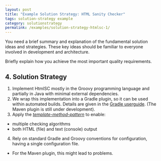 ```yaml
---
layout: post
title: "Example Solution Strategy: HTML Sanity Checker"
tags: solution-strategy example 
category: solutionstrategy
permalink: /examples/solution-strategy-htmlsc-1/
---
```



<div class="arc42-example" markdown="1">
You need a brief summary and explanation of the fundamental solution ideas and strategies. 
These key ideas should be familiar to everyone involved in development and architecture.

Briefly explain how you achieve the most important quality requirements.
</div>

## 4. Solution Strategy

1. Implement HtmlSC mostly in the Groovy programming language and partially in Java
with minimal external dependencies.
2. We wrap this implementation into a Gradle plugin, so it can be used within
automated builds. Details are given in the
   <a target="_blank" rel="noopener noreferrer nofollow" href="https://docs.gradle.org/current/userguide/userguide.html">Gradle userguide</a>.
(The Maven plugin is still under development).
3. Apply the <a target="_blank" rel="noopener noreferrer nofollow" href="https://sourcemaking.com/design_patterns/template_method/"><em>template-method-pattern</em></a>
to enable:
  * multiple checking algorithms
  * both HTML (file) and text (console) output
4. Rely on standard Gradle and Groovy conventions for configuration, having a single configuration file.
  * For the Maven plugin, this might lead to problems.

